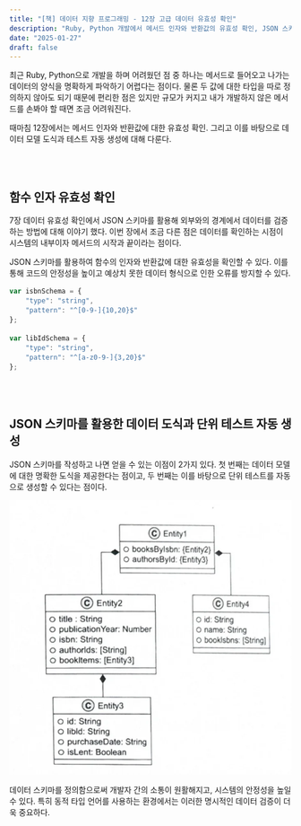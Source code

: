 ```yaml
---
title: "[책] 데이터 지향 프로그래밍 - 12장 고급 데이터 유효성 확인"
description: "Ruby, Python 개발에서 메서드 인자와 반환값의 유효성 확인, JSON 스키마를 활용한 데이터 모델 도식과 테스트 자동 생성에 대해 알아봅니다."
date: "2025-01-27"
draft: false
---
```


최근 Ruby, Python으로 개발을 하며 어려웠던 점 중 하나는 메서드로 들어오고 나가는 데이터의 양식을 명확하게 파악하기 어렵다는 점이다. 물론 두 값에 대한 타입을 따로 정의하지 않아도 되기 때문에 편리한 점은 있지만 규모가 커지고 내가 개발하지 않은 메서드를 손봐야 할 때면 조금 어려워진다.

때마침 12장에서는 메서드 인자와 반환값에 대한 유효성 확인. 그리고 이를 바탕으로 데이터 모델 도식과 테스트 자동 생성에 대해 다룬다.

<br></br>

## 함수 인자 유효성 확인

7장 데이터 유효성 확인에서 JSON 스키마를 활용해 외부와의 경계에서 데이터를 검증하는 방법에 대해 이야기 했다. 이번 장에서 조금 다른 점은 데이터를 확인하는 시점이 시스템의 내부이자 메서드의 시작과 끝이라는 점이다.

JSON 스키마를 활용하여 함수의 인자와 반환값에 대한 유효성을 확인할 수 있다. 이를 통해 코드의 안정성을 높이고 예상치 못한 데이터 형식으로 인한 오류를 방지할 수 있다.

```javascript
var isbnSchema = {
    "type": "string",
    "pattern": "^[0-9-]{10,20}$"
};

var libIdSchema = {
    "type": "string",
    "pattern": "^[a-z0-9-]{3,20}$"
};
```

<br></br>

## JSON 스키마를 활용한 데이터 도식과 단위 테스트 자동 생성

JSON 스키마를 작성하고 나면 얻을 수 있는 이점이 2가지 있다. 첫 번째는 데이터 모델에 대한 명확한 도식을 제공한다는 점이고, 두 번째는 이를 바탕으로 단위 테스트를 자동으로 생성할 수 있다는 점이다.

![JSON 스키마를 활용한 데이터 유효성 확인 구조](./diagram-1.webp)

데이터 스키마를 정의함으로써 개발자 간의 소통이 원활해지고, 시스템의 안정성을 높일 수 있다. 특히 동적 타입 언어를 사용하는 환경에서는 이러한 명시적인 데이터 검증이 더욱 중요하다.